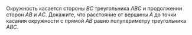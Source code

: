 Окружность касается стороны $BC$ треугольника $ABC$ и продолжении сторон $AB$ и $AC$. Докажите, что расстояние от вершины $A$ до точки касания окружности с прямой $AB$ равно полупериметру треугольника $ABC$.